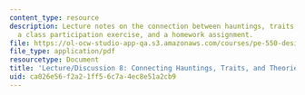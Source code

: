 ```yaml
---
content_type: resource
description: Lecture notes on the connection between hauntings, traits, and theories,
  a class participation exercise, and a homework assignment.
file: https://ol-ocw-studio-app-qa.s3.amazonaws.com/courses/pe-550-designing-your-life-spring-2009/ca026e56f2a21ff56c7a4ec8e51a2cb9_MITPE_550iap09_s09_lec08.pdf
file_type: application/pdf
resourcetype: Document
title: 'Lecture/Discussion 8: Connecting Hauntings, Traits, and Theories'
uid: ca026e56-f2a2-1ff5-6c7a-4ec8e51a2cb9
---
```

